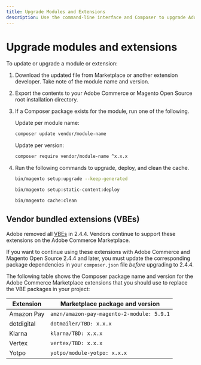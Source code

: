 ```yaml
---
title: Upgrade Modules and Extensions
description: Use the command-line interface and Composer to upgrade Adobe Commerce and Magento Open Source modules and extensions.
---
```


# Upgrade modules and extensions

To update or upgrade a module or extension:

1. Download the updated file from Marketplace or another extension developer. Take note of the module name and version.

1. Export the contents to your Adobe Commerce or Magento Open Source root installation directory.

1. If a Composer package exists for the module, run one of the following.

   Update per module name:

   ```bash
   composer update vendor/module-name
   ```

   Update per version:

   ```bash
   composer require vendor/module-name ^x.x.x
   ```

1. Run the following commands to upgrade, deploy, and clean the cache.

   ```bash
   bin/magento setup:upgrade --keep-generated
   ```
   
   ```bash
   bin/magento setup:static-content:deploy
   ```

   ```bash
   bin/magento cache:clean
   ```

## Vendor bundled extensions (VBEs)

Adobe removed all [VBEs](https://devdocs.magento.com/extensions/vendor/) in 2.4.4. Vendors continue to support these extensions on the Adobe Commerce Marketplace.

If you want to continue using these extensions with Adobe Commerce and Magento Open Source 2.4.4 and later, you must update the corresponding package dependencies in your `composer.json` file _before_ upgrading to 2.4.4.

The following table shows the Composer package name and version for the Adobe Commerce Marketplace extensions that you should use to replace the VBE packages in your project:

| Extension  | Marketplace package and version                         |
|------------|---------------------------------------------------------|
| Amazon Pay | `amzn/amazon-pay-magento-2-module: 5.9.1`               |
| dotdigital | `dotmailer/TBD: x.x.x` |
| Klarna     | `klarna/TBD: x.x.x`                             |
| Vertex     | `vertex/TBD: x.x.x`                  |
| Yotpo      | `yotpo/module-yotpo: x.x.x`     |
